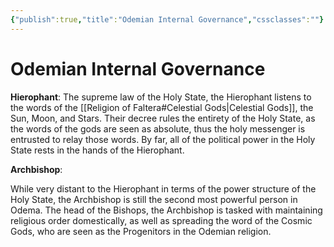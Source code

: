 ```yaml
---
{"publish":true,"title":"Odemian Internal Governance","cssclasses":""}
---
```




# Odemian Internal Governance

**Hierophant**:
The supreme law of the Holy State, the Hierophant listens to the words of the [[Religion of Faltera#Celestial Gods\|Celestial Gods]], the Sun, Moon, and Stars. Their decree rules the entirety of the Holy State, as the words of the gods are seen as absolute, thus the holy messenger is entrusted to relay those words. By far, all of the political power in the Holy State rests in the hands of the Hierophant.

**Archbishop**:

While very distant to the Hierophant in terms of the power structure of the Holy State, the Archbishop is still the second most powerful person in Odema. The head of the Bishops, the Archbishop is tasked with maintaining religious order domestically, as well as spreading the word of the Cosmic Gods, who are seen as the Progenitors in the Odemian religion.
